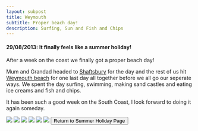 ```yaml
---
layout: subpost
title: Weymouth
subtitle: Proper beach day!
description: Surfing, Sun and Fish and Chips
---
```


<h4>29/08/2013: It finally feels like a summer holiday!</h4>

After a week on the coast we finally got a proper beach day!

Mum and Grandad headed to <a target="_blank" href="http://shaftesburytourism.co.uk/">Shaftsbury</a> for the day and the rest of us hit <a target="_blank" href="https://www.visit-dorset.com/explore/towns/weymouth">Weymouth beach</a> for one last day all together before we all go our seperate ways. We spent the day surfing, swimming, making sand castles and eating ice creams and fish and chips.

It has been such a good week on the South Coast, I look forward to doing it again someday.

<img src="https://adventuresofthetravellingtwins.com/Photos/2013-08-29-Weymouth/day11-min.JPG" class="image1">
<img src="https://adventuresofthetravellingtwins.com/Photos/2013-08-29-Weymouth/day12-min.JPG" class="image1">
<img src="https://adventuresofthetravellingtwins.com/Photos/2013-08-29-Weymouth/day13-min.JPG" class="image1">
<img src="https://adventuresofthetravellingtwins.com/Photos/2013-08-29-Weymouth/day14-min.JPG" class="image1">
<img src="https://adventuresofthetravellingtwins.com/Photos/2013-08-29-Weymouth/day15-min.JPG" class="image1">
<img src="https://adventuresofthetravellingtwins.com/Photos/2013-08-29-Weymouth/day16-min.JPG" class="image1">

<input type="button" value="Return to Summer Holiday Page" onclick="self.close()">
